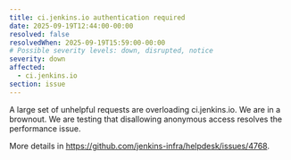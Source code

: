```yaml
---
title: ci.jenkins.io authentication required
date: 2025-09-19T12:44:00-00:00
resolved: false
resolvedWhen: 2025-09-19T15:59:00-00:00
# Possible severity levels: down, disrupted, notice
severity: down
affected:
  - ci.jenkins.io
section: issue
---
```


A large set of unhelpful requests are overloading ci.jenkins.io.
We are in a brownout.
We are testing that disallowing anonymous access resolves the performance issue.

More details in <https://github.com/jenkins-infra/helpdesk/issues/4768>.
